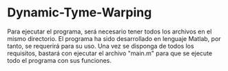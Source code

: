 # Dynamic-Tyme-Warping
Para ejecutar el programa, será necesario tener todos los archivos en el mismo directorio. El programa ha sido desarrollado en lenguaje Matlab, por tanto, se requerirá para su uso. Una vez se disponga de todos los requisitos, bastará con ejecutar el archivo "main.m" para que se ejecute todo el programa con sus funciones.
